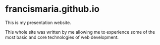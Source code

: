 # francismaria.github.io
This is my presentation website.

This whole site was written by me allowing me to experience some of the most basic and core technologies of web development.